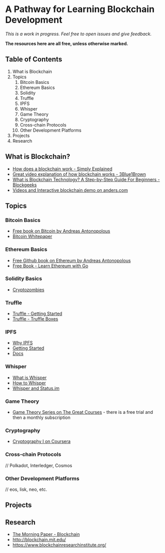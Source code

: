 # A Pathway for Learning Blockchain Development

*This is a work in progress. Feel free to open issues and give feedback.*

**The resources here are all free, unless otherwise marked.**

## Table of Contents

1. What is Blockchain
1. Topics
    1. Bitcoin Basics
    1. Ethereum Basics
    1. Solidity
    1. Truffle
    1. IPFS
    1. Whisper
    1. Game Theory
    1. Cryptography
    1. Cross-chain Protocols
    1. Other Development Platforms
1. Projects
1. Research

## What is Blockchain?

* [How does a blockchain work - Simply Explained](https://www.youtube.com/watch?v=SSo_EIwHSd4)
* [Great video explanation of how blockchain works - 3Blue1Brown](https://www.youtube.com/watch?v=bBC-nXj3Ng4)
* [What is Blockchain Technology? A Step-by-Step Guide For Beginners - Blockgeeks](https://blockgeeks.com/guides/what-is-blockchain-technology/)
* [Videos and Interactive blockchain demo on anders.com](https://anders.com/blockchain/)

## Topics

### Bitcoin Basics

* [Free book on Bitcoin by Andreas Antonopolous](https://github.com/bitcoinbook/bitcoinbook)
* [Bitcoin Whitepaper](https://bitcoin.org/bitcoin.pdf)

### Ethereum Basics

* [Free Github book on Ethereum by Andreas Antonopolous](https://github.com/ethereumbook/ethereumbook)
* [Free Book - Learn Ethereum with Go](https://goethereumbook.org/)

### Solidity Basics

* [Cryptozombies](https://cryptozombies.io/)

### Truffle

* [Truffle - Getting Started](https://www.truffleframework.com/docs/truffle/overview)
* [Truffle - Truffle Boxes](https://www.truffleframework.com/tutorials)

### IPFS

* [Why IPFS](https://ipfs.io/#why)
* [Getting Started](https://docs.ipfs.io/introduction/install/)
* [Docs](https://docs.ipfs.io/)

### Whisper

* [What is Whisper](https://github.com/ethereum/wiki/wiki/Whisper)
* [How to Whisper](https://github.com/ethereum/go-ethereum/wiki/How-to-Whisper)
* [Whisper and Status.im](https://www.sitepoint.com/ethereum-messaging-whisper-status/)

### Game Theory

* [Game Theory Series on The Great Courses](https://www.thegreatcoursesplus.com/game-theory-in-life-business-and-beyond) - there is a free trial and then a monthly subscription

### Cryptography

* [Cryptography I on Coursera](https://www.coursera.org/learn/crypto)

### Cross-chain Protocols

// Polkadot, Interledger, Cosmos

### Other Development Platforms

// eos, lisk, neo, etc.

## Projects

## Research

* [The Morning Paper - Blockchain](https://blog.acolyer.org/?s=blockchain)
* http://blockchain.mit.edu/
* https://www.blockchainresearchinstitute.org/
